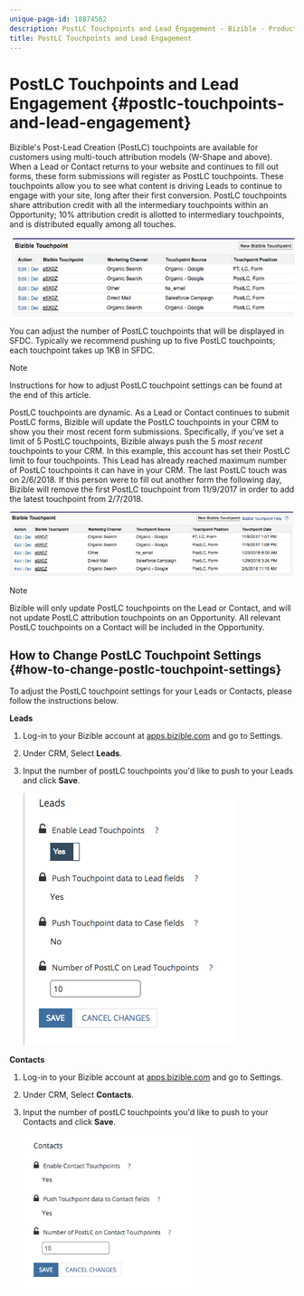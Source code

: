 ```yaml
---
unique-page-id: 18874562
description: PostLC Touchpoints and Lead Engagement - Bizible - Product Documentation
title: PostLC Touchpoints and Lead Engagement
---
```


# PostLC Touchpoints and Lead Engagement {#postlc-touchpoints-and-lead-engagement}

Bizible's Post-Lead Creation (PostLC) touchpoints are available for customers using multi-touch attribution models (W-Shape and above). When a Lead or Contact returns to your website and continues to fill out forms, these form submissions will register as PostLC touchpoints. These touchpoints allow you to see what content is driving Leads to continue to engage with your site, long after their first conversion. PostLC touchpoints share attribution credit with all the intermediary touchpoints within an Opportunity; 10% attribution credit is allotted to intermediary touchpoints, and is distributed equally among all touches.

![](assets/1.png)

You can adjust the number of PostLC touchpoints that will be displayed in SFDC. Typically we recommend pushing up to five PostLC touchpoints; each touchpoint takes up 1KB in SFDC.

>[!NOTE]
>
>Instructions for how to adjust PostLC touchpoint settings can be found at the end of this article.

PostLC touchpoints are dynamic. As a Lead or Contact continues to submit PostLC forms, Bizible will update the PostLC touchpoints in your CRM to show you their most recent form submissions. Specifically, if you've set a limit of 5 PostLC touchpoints, Bizible always push the 5 _most recent_ touchpoints to your CRM.  In this example, this account has set their PostLC limit to four touchpoints. This Lead has already reached maximum number of PostLC touchpoints it can have in your CRM. The last PostLC touch was on 2/6/2018. If this person were to fill out another form the following day, Bizible will remove the first PostLC touchpoint from 11/9/2017 in order to add the latest touchpoint from 2/7/2018.

![](assets/2.png)

>[!NOTE]
>
>Bizible will only update PostLC touchpoints on the Lead or Contact, and will not update PostLC attribution touchpoints on an Opportunity. All relevant PostLC touchpoints on a Contact will be included in the Opportunity.

## How to Change PostLC Touchpoint Settings {#how-to-change-postlc-touchpoint-settings}

To adjust the PostLC touchpoint settings for your Leads or Contacts, please follow the instructions below.

**Leads**

1. Log-in to your Bizible account at [apps.bizible.com](https://apps.bizible.com) and go to Settings.

1. Under CRM, Select **Leads**.

1. Input the number of postLC touchpoints you'd like to push to your Leads and click **Save**.

   ![](assets/3.png)

**Contacts**

1. Log-in to your Bizible account at [apps.bizible.com](https://apps.bizible.com) and go to Settings.

1. Under CRM, Select **Contacts**.

1. Input the number of postLC touchpoints you'd like to push to your Contacts and click **Save**.

   ![](assets/4.png)
